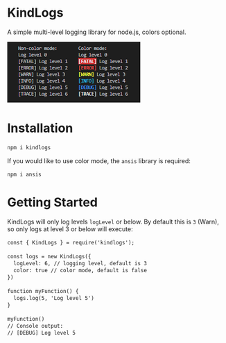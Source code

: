 # KindLogs
A simple multi-level logging library for node.js, colors optional.

![Screenshot of the console output created by KindLogs](_docs/screenshot.png)

# Installation 
```sh
npm i kindlogs
```
If you would like to use color mode, the `ansis` library is required:
```sh
npm i ansis
```
# Getting Started 
KindLogs will only log levels `logLevel` or below. By default this is `3` (Warn), so only logs at level 3 or below will execute:
```JS
const { KindLogs } = require('kindlogs');

const logs = new KindLogs({
  logLevel: 6, // logging level, default is 3
  color: true // color mode, default is false
})

function myFunction() {
  logs.log(5, 'Log level 5')
}

myFunction()
// Console output:
// [DEBUG] Log level 5
```
